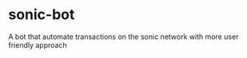# sonic-bot
A bot that automate transactions on the sonic network with more user friendly approach 
